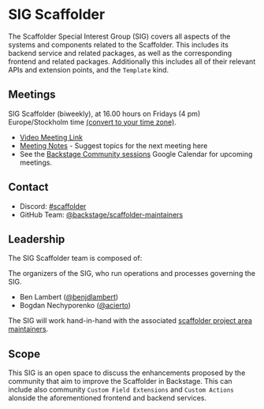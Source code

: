 # SIG Scaffolder

The Scaffolder Special Interest Group (SIG) covers all aspects of the systems and components related to the Scaffolder. This includes its backend service and related packages, as well as the corresponding frontend and related packages. Additionally this includes all of their relevant APIs and extension points, and the `Template` kind.

## Meetings

SIG Scaffolder (biweekly), at 16.00 hours on Fridays (4 pm) Europe/Stockholm time [(convert to your time zone)](https://dateful.com/convert/stockholm-sweden?t=16).

- [Video Meeting Link](https://meet.google.com/zwa-tebz-rnq)
- [Meeting Notes](https://docs.google.com/document/d/19VMhugnvmmX_F6tu-53_BsNknCxLme5VUzUCLa4nzSM/edit?usp=sharing) - Suggest topics for the next meeting here
- See the [Backstage Community sessions](https://calendar.google.com/calendar/u/0?cid=Y19xdXA5Z2JobjlzcXB1YW82dHJ0dGQ4bWs1c0Bncm91cC5jYWxlbmRhci5nb29nbGUuY29t) Google Calendar for upcoming meetings.

## Contact

- Discord: [#scaffolder](https://discord.com/channels/687207715902193673/923143744176418836)
- GitHub Team: [@backstage/scaffolder-maintainers](https://github.com/orgs/backstage/teams/scaffolder-maintainers)

## Leadership

The SIG Scaffolder team is composed of:

The organizers of the SIG, who run operations and processes governing the SIG.

- Ben Lambert ([@benjdlambert](https://github.com/benjdlambert))
- Bogdan Nechyporenko ([@acierto](https://github.com/acierto))

The SIG will work hand-in-hand with the associated [scaffolder project area maintainers](https://github.com/backstage/backstage/blob/master/OWNERS.md#scaffolder).

## Scope

This SIG is an open space to discuss the enhancements proposed by the community that aim to improve the Scaffolder in Backstage. 
This can include also community `Custom Field Extensions` and `Custom Actions` alonside the aforementioned frontend and backend services.
